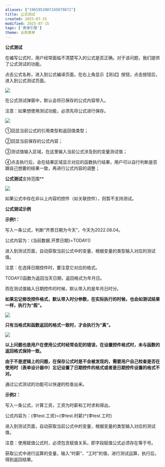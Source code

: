 ```yaml
---
aliases: ["1965952007245079872"]
title: 公式测试
created: 2025-07-15
modified: 2025-07-15
tags: ['表单引擎']
theme: 业务表单
---
```


**公式测试**

在编写公式时，用户经常面临不清楚写入的公式是否正确。对于该问题，我们提供了公式测试的功能。

点击公式名称，进入到公式编译页面，在右上角显示【测试】按钮，点击按钮后，进入到公式测试页面。

![](https://myhelpdoc.oss-cn-heyuan.aliyuncs.com/mdimages/86838de5d0c15489c9345af6578b3029.jpg)

在公式测试弹窗中，默认会将已保存的公式内容带入。

注意：如果想使用测试功能，必须先将公式进行保存。

![](https://myhelpdoc.oss-cn-heyuan.aliyuncs.com/mdimages/1de0fad862d7f3bb51d2df01c0148206.jpg)

①回显当前公式的引用类型和返回值类型；

②回显当前保存的公式内容；

③测试值输入区域，在这里输入当前公式涉及到的变量测试值；

④点击执行后，会在结果区域显示对应的函数执行结果，用户可以自行判断是否跟自己想要的结果一致，再进行公式内容的调整；

**公式测试**支持范围**

![](https://myhelpdoc.oss-cn-heyuan.aliyuncs.com/mdimages/986a76b58476fb38d5f47038df8cc0d3.jpg)

如果公式中存在非以上内容的控件（如关联控件），则暂不支持测试。

**公式测试示例**

**示例1：**

写入一条公式，判断“开票日期为今天”，今天为2022.08.04。

公式内容为：{当前数据.开票日期}=TODAY()

进入到测试页面，自动获取当前公式中的变量，根据变量的类型输入对应的测试值。

注意：在选择日期控件时，要注意它对应的格式。

TODAY()函数为返回当天日期，返回格式为年月日。

而在测试值输入日期控件的时候，默认带入的是年月日时分。

**如果忘记修改控件格式，默认带入时分参数，在实际执行的时候，也会如测试结果一样，执行为“假”。**

![](https://myhelpdoc.oss-cn-heyuan.aliyuncs.com/mdimages/ba794d99df95b180882645df333f6191.jpg)

**只有当格式和函数返回的格式一致时，才会执行为“真”。**

![](https://myhelpdoc.oss-cn-heyuan.aliyuncs.com/mdimages/b65bfd71b83e8dd2b70ac9ebacddca8f.jpg)

**以上问题也是用户在使用公式时经常会犯的错误，在设置控件格式时，未与函数的返回格式保持一致。**

**由于不是逻辑上的问题，在保存公式时是不会被发现的，需要用户自己检查是否在使用时（表单设计器中）忘记设置了日期控件的格式或者是日期控件设置的格式不对。**

通过公式测试的功能可以快速的检查出来。

**示例2：**

写入一条公式，计算工资，工资为时薪和工时求和得出。

公式内容为：{李test.工资}={李test.时薪}\*{李test.工时}

进入到测试页面，自动获取当前公式中的变量，根据变量的类型输入对应的测试值。

注意：使用赋值公式时，必须包含赋值关系，即字段赋值公式必须存在等于号。

获取公式中进行运算的变量，输入“时薪”、“工时”的值，进行测试运算，执行后，得到返回结果。

